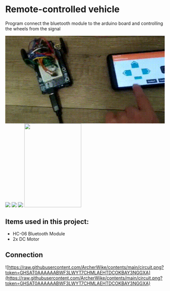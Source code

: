 # Remote-controlled vehicle
Program connect the bluetooth module to the arduino board and controlling the wheels from the signal



<div>
  <img align="center" src="https://github.com/ArcherWike/contents/blob/main/ArduinoCar.gif?raw=true" width="800"/>
</div>

<div>
  <img src="https://github.com/ArcherWike/Remote-controlled-vehicle/assets/87717209/4d4b1986-343f-493f-8914-421d4e04a7e2" width="200"/>
  <img src="https://github.com/ArcherWike/Remote-controlled-vehicle/assets/87717209/083ba427-dd0c-48e8-ada9-a665fc619eac" width="200"/>
  <img src="https://github.com/ArcherWike/Remote-controlled-vehicle/assets/87717209/279238a2-9f19-4f8b-88a8-fb2b752d6207" width="200"/>
  <img src="https://github.com/ArcherWike/Remote-controlled-vehicle/assets/87717209/7d31e871-9cf7-4414-b638-fc5dcfc29675" width="180" height="265"/>
</div>

## Items used in this project:
- HC-06 Bluetooth Module
- 2x DC Motor
## Connection

![https://raw.githubusercontent.com/ArcherWike/contents/main/circuit.png?token=GHSAT0AAAAAABWF3LWYT7CHMLAEHTDCOKBAY3NGGXA](https://raw.githubusercontent.com/ArcherWike/contents/main/circuit.png?token=GHSAT0AAAAAABWF3LWYT7CHMLAEHTDCOKBAY3NGGXA)
